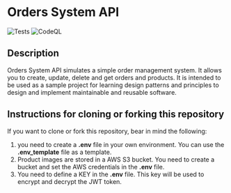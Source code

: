 # Orders System API

![Tests](https://github.com/jahlon/orders-system/workflows/test-and-lint.yml/badge.svg)
![CodeQL](https://github.com/jahlon/orders-system/workflows/codeql-analysis.yml/badge.svg)

## Description
Orders System API simulates a simple order management system. 
It allows you to create, update, delete and get orders and products.
It is intended to be used as a sample project for learning design patterns and principles to
design and implement maintainable and reusable software.

## Instructions for cloning or forking this repository
If you want to clone or fork this repository, bear in mind the following:

1. you need to create a **.env** file in your own environment. You can use 
the **.env_template** file as a template.
2. Product images are stored in a AWS S3 bucket. You need to create a bucket and
set the AWS credentials in the **.env** file.
3. You need to define a KEY in the **.env** file. This key will be used to encrypt
and decrypt the JWT token.